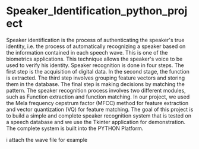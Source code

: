 # Speaker_Identification_python_project

Speaker identification is the process of authenticating the speaker's true identity, i.e. the process of automatically recognizing a speaker based on the information contained in each speech wave. This is one of the biometrics applications. This technique allows the speaker's voice to be used to verify his identity. Speaker recognition is done in four steps. The first step is the acquisition of digital data. In the second stage, the function is extracted. The third step involves grouping feature vectors and storing them in the database. The final step is making decisions by matching the pattern. The speaker recognition process involves two different modules, such as Function extraction and function matching. In our project, we used the Mela frequency cepstrum factor (MFCC) method for feature extraction and vector quantization (VQ) for feature matching. The goal of this project is to build a simple and complete speaker recognition system that is tested on a speech database and we use the Tkinter application for demonstration. The complete system is built into the PYTHON Platform.

i attach the wave file for example


